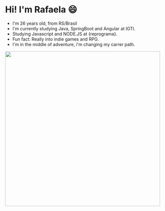 # Hi! I'm Rafaela :smile:


- I'm 26 years old, from RS/Brasil
- I'm currently studying Java, SpringBoot and Angular at IGTI.
- Studying Javascript and NODE.JS at {reprograma}.
- Fun fact: Really into indie games and RPG.
- I'm in the middle of adventure, i'm changing my carrer path. 



<img src="https://i.imgur.com/wi8jmvS.gif" width="500"  />




